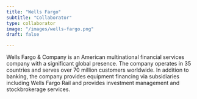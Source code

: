 ```yaml
---
title: "Wells Fargo"
subtitle: "Collaborator"
type: collaborator
image: "/images/wells-fargo.png"
draft: false

---
```


Wells Fargo & Company is an American multinational financial services company with a significant global presence. The company operates in 35 countries and serves over 70 million customers worldwide. In addition to banking, the company provides equipment financing via subsidiaries including Wells Fargo Rail and provides investment management and stockbrokerage services.